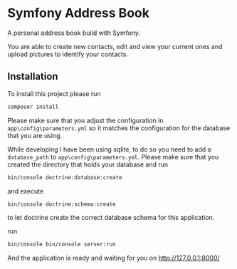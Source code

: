 # Symfony Address Book
A personal address book build with Symfony.

You are able to create new contacts, edit and view your current ones and upload pictures to identify your contacts.

## Installation
To install this project please run
```bash
composer install
```

Please make sure that you adjust the configuration in
`app\config\parameters.yml` so it matches the configuration for the database that you are using.

While developing I have been using sqlite, to do so you need to add a `database_path` to `app\config\parameters.yml`. Please make sure that you created the directory that holds your database and run
```bash
bin/console doctrine:database:create
```

and execute
```bash
bin/console doctrine:schema:create
```
to let doctrine create the correct database schema for this application.

run
```bash
bin/console bin/console server:run
```

And the application is ready and waiting for you on http://127.0.0.1:8000/